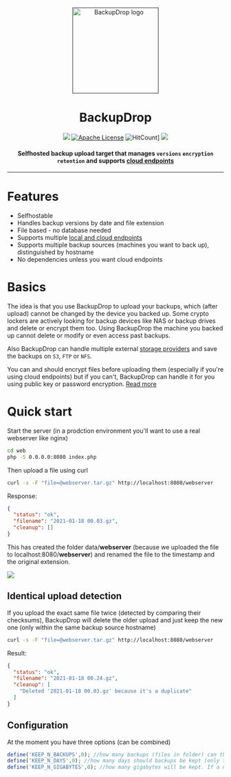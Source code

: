<p align="center">
  <a href="" rel="noopener">
 <img height=200px src="https://pictshare.net/825l8k.png" alt="BackupDrop logo"></a>
</p>

<h1 align="center">BackupDrop</h1>

<div align="center">
 
  
![](https://img.shields.io/badge/php-7.4%2B-brightgreen.svg)
[![Apache License](https://img.shields.io/badge/license-Apache-brightgreen.svg?style=flat)](https://github.com/geek-at/backupdrop/blob/master/LICENSE)
![HitCount](http://hits.dwyl.com/geek-at/backupdrop.svg)]
[![](https://img.shields.io/github/stars/geek-at/backupdrop.svg?label=Stars&style=social)](https://github.com/geek-at/backupdrop)

#### Selfhosted backup upload target that manages `versions` `encryption` `retention` and supports [cloud endpoints](/rtfm/storage.md)

</div>

-----------------------------------------

# Features
- Selfhostable
- Handles backup versions by date and file extension
- File based - no database needed
- Supports multiple [local and cloud endpoints](/rtfm/storage.md)
- Supports multiple backup sources (machines you want to back up), distinguished by hostname
- No dependencies unless you want cloud endpoints

# Basics

The idea is that you use BackupDrop to upload your backups, which (after upload) cannot be changed by the device you backed up. Some crypto lockers are actively looking for backup devices like NAS or backup drives and delete or encrypt them too.
Using BackupDrop the machine you backed up cannot delete or modify or even access past backups.

Also BackupDrop can handle multiple external [storage providers](/rtfm/storage.md) and save the backups on `S3`, `FTP` or `NFS`.

You can and should encrypt files before uploading them (especially if you're using cloud endpoints) but if you can't, BackupDrop can handle it for you using public key or password encryption. [Read more](/rtfm/encryption.md)

# Quick start

Start the server (in a prodction environment you'll want to use a real webserver like nginx)

```bash
cd web
php -S 0.0.0.0:8080 index.php
```

Then upload a file using curl
```bash
curl -s -F "file=@webserver.tar.gz" http://localhost:8080/webserver
```

Response: 
```json
{
  "status": "ok",
  "filename": "2021-01-18 00.03.gz",
  "cleanup": []
}
```

This has created the folder data/**webserver** (because we uploaded the file to localhost:8080/**webserver**) and renamed  the file to the timestamp and the original extension.

![](https://pictshare.net/z0snrz.png)


## Identical upload detection
If you upload the exact same file twice (detected by comparing their checksums), BackupDrop will delete the older upload and just keep the new one (only within the same backup source hostname)

```bash
curl -s -F "file=@webserver.tar.gz" http://localhost:8080/webserver
```

Result:
```json
{
  "status": "ok",
  "filename": "2021-01-18 00.24.gz",
  "cleanup": [
    "Deleted '2021-01-18 00.03.gz' because it's a duplicate"
  ]
}
```

## Configuration
At the moment you have three options (can be combined)

```php
define('KEEP_N_BACKUPS',0); //how many backups (files in folder) can there be at the same time
define('KEEP_N_DAYS',0); //how many days should backups be kept (only triggered on a new successful upload)
define('KEEP_N_GIGABYTES',0); //how many gigabytes will be kept. If a new upload causes the folder to contain more than this setting, the oldest one will be deleted
```